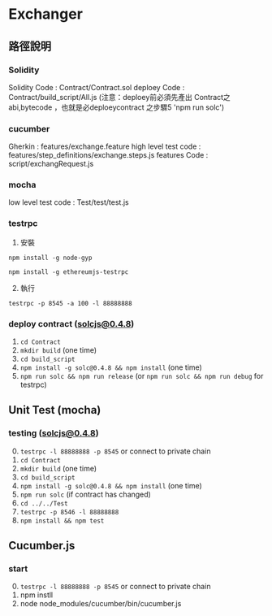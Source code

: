 # Exchanger


## 路徑說明
### Solidity

Solidity Code : Contract/Contract.sol
deploey Code : Contract/build_script/All.js
(注意：deploey前必須先產出 Contract之abi,bytecode ，也就是必deploeycontract 之步驟5 'npm run solc')

### cucumber

Gherkin : features/exchange.feature
high level test code : features/step_definitions/exchange.steps.js
features Code : script/exchangRequest.js

### mocha

low level test code : Test/test/test.js



### testrpc

1. 安裝

  ```npm install -g node-gyp```

  ```npm install -g ethereumjs-testrpc```

2. 執行

  ```testrpc -p 8545 -a 100 -l 88888888```

### deploy contract (solcjs@0.4.8)

1. ```cd Contract```
2. ```mkdir build``` (one time)
3. ```cd build_script```
4. ```npm install -g solc@0.4.8 && npm install``` (one time)
5. ```npm run solc && npm run release``` (or ```npm run solc && npm run debug``` for testrpc)

## Unit Test (mocha)
### testing (solcjs@0.4.8)

0. ```testrpc -l 88888888 -p 8545``` or connect to private chain
1. ```cd Contract```
2. ```mkdir build``` (one time)
3. ```cd build_script```
4. ```npm install -g solc@0.4.8 && npm install``` (one time)
5. ```npm run solc``` (if contract has changed)
6. ```cd ../../Test```
7. ```testrpc -p 8546 -l 88888888```
8. ```npm install && npm test```

## Cucumber.js
### start ###

0. ```testrpc -l 88888888 -p 8545``` or connect to private chain
1. npm instll
2. node node_modules/cucumber/bin/cucumber.js
